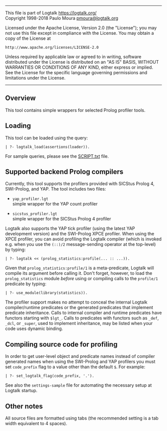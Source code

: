 ________________________________________________________________________

This file is part of Logtalk <https://logtalk.org/>  
Copyright 1998-2018 Paulo Moura <pmoura@logtalk.org>

Licensed under the Apache License, Version 2.0 (the "License");
you may not use this file except in compliance with the License.
You may obtain a copy of the License at

    http://www.apache.org/licenses/LICENSE-2.0

Unless required by applicable law or agreed to in writing, software
distributed under the License is distributed on an "AS IS" BASIS,
WITHOUT WARRANTIES OR CONDITIONS OF ANY KIND, either express or implied.
See the License for the specific language governing permissions and
limitations under the License.
________________________________________________________________________


Overview
--------

This tool contains simple wrappers for selected Prolog profiler tools.


Loading
-------

This tool can be loaded using the query:

	| ?- logtalk_load(assertions(loader)).

For sample queries, please see the [SCRIPT.txt](SCRIPT.txt) file.


Supported backend Prolog compilers
----------------------------------

Currently, this tool supports the profilers provided with SICStus Prolog 4,
SWI-Prolog, and YAP. The tool includes two files:

- `yap_profiler.lgt`  
	simple wrapper for the YAP count profiler

- `sicstus_profiler.lgt`  
	simple wrapper for the SICStus Prolog 4 profiler

Logtalk also supports the YAP tick profiler (using the latest YAP development
version) and the SWI-Prolog XPCE profiler. When using the XPCE profiler,
you can avoid profiling the Logtalk compiler (which is invoked e.g. when
you use the `(::)/2` message-sending operator at the top-level) by typing:

	| ?- logtalk << (prolog_statistics:profile(... :: ...)).

Given that `prolog_statistics:profile/1` is a meta-predicate, Logtalk will
compile its argument before calling it. Don't forget, however, to load the
`prolog_statistics` module *before* using or compiling calls to the `profile/1`
predicate by typing:

	| ?- use_module(library(statistics)).

The profiler support makes no attempt to conceal the internal Logtalk
compiler/runtime predicates or the generated predicates that implement
predicate inheritance. Calls to internal compiler and runtime predicates
have functors starting with `$lgt_`. Calls to predicates with functors
such as `_def`, `_dcl`, or `_super`, used to implement inheritance, may
be listed when your code uses dynamic binding.


Compiling source code for profiling
-----------------------------------

In order to get user-level object and predicate names instead of compiler
generated names when using the SWI-Prolog and YAP profilers you must set
`code_prefix` flag to a value other than the default `$`. For example:

	| ?- set_logtalk_flag(code_prefix, '.').

See also the `settings-sample` file for automating the necessary setup at
Logtalk startup.


Other notes
-----------

All source files are formatted using tabs (the recommended setting is a
tab width equivalent to 4 spaces).
